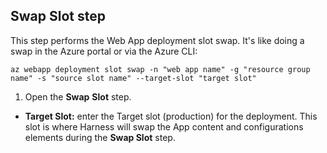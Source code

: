 ## Swap Slot step

This step performs the Web App deployment slot swap. It's like doing a swap in the Azure portal or via the Azure CLI:

```
az webapp deployment slot swap -n "web app name" -g "resource group name" -s "source slot name" --target-slot "target slot"
```

1. Open the **Swap** **Slot** step.
  * **Target Slot:** enter the Target slot (production) for the deployment. This slot is where Harness will swap the App content and configurations elements during the **Swap Slot** step.
